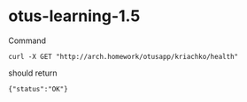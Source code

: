 # otus-learning-1.5

Command
```
curl -X GET "http://arch.homework/otusapp/kriachko/health"
```
should return
```
{"status":"OK"}
```
